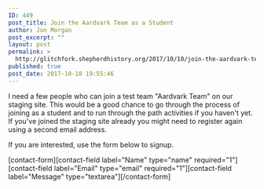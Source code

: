 ```yaml
---
ID: 449
post_title: Join the Aardvark Team as a Student
author: Jon Morgan
post_excerpt: ""
layout: post
permalink: >
  http://glitchfork.shepherdhistory.org/2017/10/10/join-the-aardvark-team-as-a-student/
published: true
post_date: 2017-10-10 19:55:46
---
```

I need a few people who can join a test team "Aardvark Team" on our staging site. This would be a good chance to go through the process of joining as a student and to run through the path activities if you haven't yet. If you've joined the staging site already you might need to register again using a second email address.

If you are interested, use the form below to signup.

[contact-form][contact-field label="Name" type="name" required="1"][contact-field label="Email" type="email" required="1"][contact-field label="Message" type="textarea"][/contact-form]